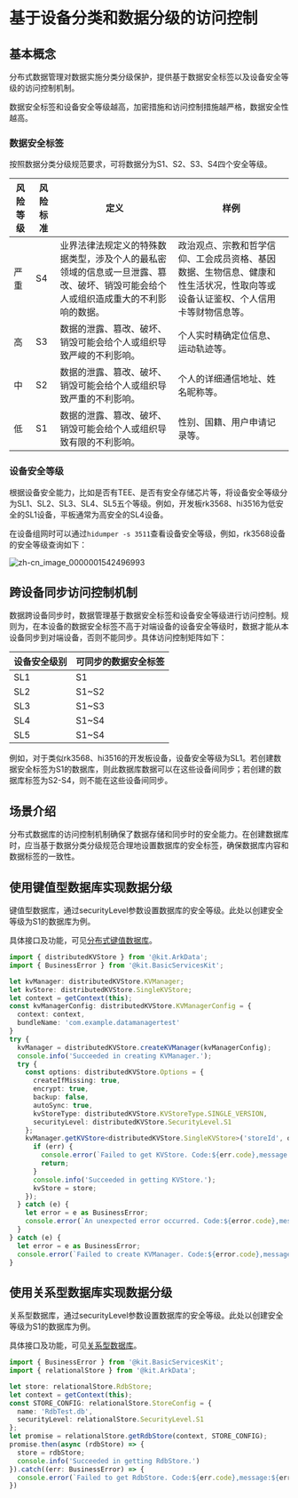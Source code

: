 # 基于设备分类和数据分级的访问控制


## 基本概念

分布式数据管理对数据实施分类分级保护，提供基于数据安全标签以及设备安全等级的访问控制机制。

数据安全标签和设备安全等级越高，加密措施和访问控制措施越严格，数据安全性越高。


### 数据安全标签

按照数据分类分级规范要求，可将数据分为S1、S2、S3、S4四个安全等级。

  | 风险等级 | 风险标准 | 定义 | 样例 | 
| -------- | -------- | -------- | -------- |
| 严重 | S4 | 业界法律法规定义的特殊数据类型，涉及个人的最私密领域的信息或一旦泄露、篡改、破坏、销毁可能会给个人或组织造成重大的不利影响的数据。 | 政治观点、宗教和哲学信仰、工会成员资格、基因数据、生物信息、健康和性生活状况，性取向等或设备认证鉴权、个人信用卡等财物信息等。 | 
| 高 | S3 | 数据的泄露、篡改、破坏、销毁可能会给个人或组织导致严峻的不利影响。 | 个人实时精确定位信息、运动轨迹等。 | 
| 中 | S2 | 数据的泄露、篡改、破坏、销毁可能会给个人或组织导致严重的不利影响。 | 个人的详细通信地址、姓名昵称等。 | 
| 低 | S1 | 数据的泄露、篡改、破坏、销毁可能会给个人或组织导致有限的不利影响。 | 性别、国籍、用户申请记录等。 | 


### 设备安全等级
<!--RP1-->
根据设备安全能力，比如是否有TEE、是否有安全存储芯片等，将设备安全等级分为SL1、SL2、SL3、SL4、SL5五个等级。例如，开发板rk3568、hi3516为低安全的SL1设备，平板通常为高安全的SL4设备。

在设备组网时可以通过`hidumper -s 3511`查看设备安全等级，例如，rk3568设备的安全等级查询如下：
<!--RP1End-->
<!--Del-->
![zh-cn_image_0000001542496993](figures/zh-cn_image_0000001542496993.png)
<!--DelEnd-->

## 跨设备同步访问控制机制

数据跨设备同步时，数据管理基于数据安全标签和设备安全等级进行访问控制。规则为，在本设备的数据安全标签不高于对端设备的设备安全等级时，数据才能从本设备同步到对端设备，否则不能同步。具体访问控制矩阵如下：

|设备安全级别|可同步的数据安全标签|
|---|---|
|SL1|S1|
|SL2|S1~S2|
|SL3|S1~S3|
|SL4|S1~S4|
|SL5|S1~S4| 
<!--RP2-->
例如，对于类似rk3568、hi3516的开发板设备，设备安全等级为SL1。若创建数据安全标签为S1的数据库，则此数据库数据可以在这些设备间同步；若创建的数据库标签为S2-S4，则不能在这些设备间同步。
<!--RP2End-->

## 场景介绍

分布式数据库的访问控制机制确保了数据存储和同步时的安全能力。在创建数据库时，应当基于数据分类分级规范合理地设置数据库的安全标签，确保数据库内容和数据标签的一致性。


## 使用键值型数据库实现数据分级

键值型数据库，通过securityLevel参数设置数据库的安全等级。此处以创建安全等级为S1的数据库为例。

具体接口及功能，可见[分布式键值数据库](../reference/apis-arkdata/js-apis-distributedKVStore.md)。


  
```ts
import { distributedKVStore } from '@kit.ArkData';
import { BusinessError } from '@kit.BasicServicesKit';

let kvManager: distributedKVStore.KVManager;
let kvStore: distributedKVStore.SingleKVStore;
let context = getContext(this);
const kvManagerConfig: distributedKVStore.KVManagerConfig = {
  context: context,
  bundleName: 'com.example.datamanagertest'
}
try {
  kvManager = distributedKVStore.createKVManager(kvManagerConfig);
  console.info('Succeeded in creating KVManager.');
  try {
    const options: distributedKVStore.Options = {
      createIfMissing: true,
      encrypt: true,
      backup: false,
      autoSync: true,
      kvStoreType: distributedKVStore.KVStoreType.SINGLE_VERSION,
      securityLevel: distributedKVStore.SecurityLevel.S1
    };
    kvManager.getKVStore<distributedKVStore.SingleKVStore>('storeId', options, (err, store: distributedKVStore.SingleKVStore) => {
      if (err) {
        console.error(`Failed to get KVStore. Code:${err.code},message:${err.message}`);
        return;
      }
      console.info('Succeeded in getting KVStore.');
      kvStore = store;
    });
  } catch (e) {
    let error = e as BusinessError;
    console.error(`An unexpected error occurred. Code:${error.code},message:${error.message}`);
  }
} catch (e) {
  let error = e as BusinessError;
  console.error(`Failed to create KVManager. Code:${error.code},message:${error.message}`);
}
```


## 使用关系型数据库实现数据分级

关系型数据库，通过securityLevel参数设置数据库的安全等级。此处以创建安全等级为S1的数据库为例。

具体接口及功能，可见[关系型数据库](../reference/apis-arkdata/js-apis-data-relationalStore.md)。


  
```ts
import { BusinessError } from '@kit.BasicServicesKit';
import { relationalStore } from '@kit.ArkData';

let store: relationalStore.RdbStore;
let context = getContext(this);
const STORE_CONFIG: relationalStore.StoreConfig = {
  name: 'RdbTest.db',
  securityLevel: relationalStore.SecurityLevel.S1
};
let promise = relationalStore.getRdbStore(context, STORE_CONFIG);
promise.then(async (rdbStore) => {
  store = rdbStore;
  console.info('Succeeded in getting RdbStore.')
}).catch((err: BusinessError) => {
  console.error(`Failed to get RdbStore. Code:${err.code},message:${err.message}`);
})
```
